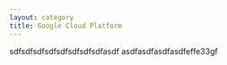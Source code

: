 ```yaml
---
layout: category
title: Google Cloud Platform
---
```



sdfsdfsdfsdfsdfsdfsdfsdfasdf
asdfasdfasdfasdfeffe33gf